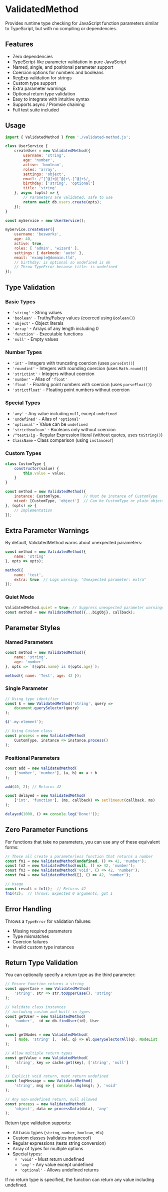 # ValidatedMethod
Provides runtime type checking for JavaScript function parameters similar to TypeScript, but with no compiling or dependencies. 

## Features
- Zero dependencies
- TypeScript-like parameter validation in pure JavaScript
- Named, single, and positional parameter support
- Coercion options for numbers and booleans
- RegExp validation for strings
- Custom type support
- Extra parameter warnings
- Optional return type validation
- Easy to integrate with intuitive syntax
- Supports async / Promsie chaining
- Full test suite included

## Usage

```javascript
import { ValidatedMethod } from './validated-method.js';

class UserService {
    createUser = new ValidatedMethod({
        username: 'string',
        age: 'number',
        active: 'boolean',
        roles: 'array',
        settings: 'object',
        email: /^[^@]+@[^@]+\.[^@]+$/,
        birthday: ['string', 'optional']
        title: 'string'
    }, async (opts) => {
        // Parameters are validated, safe to use
        return await db.users.create(opts);
    });
}

const myService = new UserService();

myService.createUser({
    username: 'besworks',
    age: 40,
    active: true,
    roles: [ 'admin', 'wizard' ],
    settings: { darkmode: 'auto' },
    email: 'example@domain.tld',
    // birthday: is optional so undefined is ok
    // Throw TypeError because title: is undefined
});

```

## Type Validation

### Basic Types
- `'string'` - String values
- `'boolean'` - Truthy/Falsey values (coerced using `Boolean()`)
- `'object'` - Object literals
- `'array'` - Arrays of any length including 0
- `'function'` - Executable functions
- `'null'` - Empty values

### Number Types
- `'int'` - Integers with truncating coercion (uses `parseInt()`)
- `'roundint'` - Integers with rounding coercion (uses `Math.round()`)
- `'strictint'` - Integers without coercion
- `'number'` - Alias of `'float'`
- `'float'` - Floating point numbers with coercion (uses `parseFloat()`)
- `'strictfloat'` - Floating point numbers without coercion

### Special Types
- `'any'` - Any value including `null`, except `undefined`
- `'undefined'` - Alias of `'optional'`
- `'optional'` - Value can be `undefined`
- `'strictboolean'` - Booleans only without coercion
- `/^test$/ig` - Regular Expression literal (without quotes, uses `toString()`)
- `ClassName` - Class comparison (using `instanceof`)

### Custom Types
```javascript
class CustomType {
    constructor(value) {
        this.value = value;
    }
}

const method = new ValidatedMethod({
    instance: CustomType,          // Must be instance of CustomType
    mixed: [CustomType, 'object']  // Can be CustomType or plain object
}, (opts) => {
    // Implementation
});
```

## Extra Parameter Warnings

By default, ValidatedMethod warns about unexpected parameters:

```javascript
const method = new ValidatedMethod({
    name: 'string'
}, opts => opts);

method({
    name: 'test',
    extra: true  // Logs warning: "Unexpected parameter: extra"
});
```

### Quiet Mode
```javascript
ValidatedMethod.quiet = true; // Suppress unexpected parameter warnings
const method = new ValidatedMethod({...bigObj}, callback);
```

## Parameter Styles

### Named Parameters
```javascript
const method = new ValidatedMethod({
    name: 'string',
    age: 'number'
}, opts => `${opts.name} is ${opts.age}`);

method({ name: 'Test', age: 42 });
```

### Single Parameter
```javascript
// Using type identifier
const $ = new ValidatedMethod('string', query => 
    document.querySelector(query)
);

$('.my-element');

// Using Custom class
const process = new ValidatedMethod(
    CustomType, instance => instance.process()
);
```

### Positional Parameters
```javascript
const add = new ValidatedMethod(
    ['number', 'number'], (a, b) => a + b
);

add(40, 2); // Returns 42

const delayed = new ValidatedMethod(
    ['int', 'function'], (ms, callback) => setTimeout(callback, ms)
);

delayed(1000, () => console.log('Done!')); 
```

## Zero Parameter Functions

For functions that take no parameters, you can use any of these equivalent forms:

```javascript
// These all create a parameterless function that returns a number
const fn1 = new ValidatedMethod(undefined, () => 42, 'number');
const fn2 = new ValidatedMethod(null, () => 42, 'number');
const fn3 = new ValidatedMethod('void', () => 42, 'number');
const fn4 = new ValidatedMethod([], () => 42, 'number');

// Usage
const result = fn1();  // Returns 42
fn1(42);  // Throws: Expected 0 arguments, got 1
```

## Error Handling
Throws a `TypeError` for validation failures:

- Missing required parameters
- Type mismatches
- Coercion failures
- Invalid custom type instances

## Return Type Validation

You can optionally specify a return type as the third parameter:

```javascript
// Ensure function returns a string
const upperCase = new ValidatedMethod(
    'string', str => str.toUpperCase(), 'string'
);

// Validate class instances
// including custom and built in types
const getUser = new ValidatedMethod(
    'number',  id => db.findUser(id), User
);

const getNodes = new ValidatedMethod(
    [ Node, 'string' ],  (el, q) => el.querySelectorAll(q), NodeList
);

// Allow multiple return types
const getValue = new ValidatedMethod(
    'string', key => cache.get(key), ['string', 'null']
);

// Explicit void return, must return undefined
const logMessage = new ValidatedMethod(
    'string', msg => { console.log(msg); }, 'void'
);

// Any non-undefined return, null allowed
const process = new ValidatedMethod(
    'object', data => processData(data), 'any'
);
```

Return type validation supports:
- All basic types (`string`, `number`, `boolean`, etc)
- Custom classes (validates instanceof)
- Regular expressions (tests string conversion)
- Array of types for multiple options
- Special types:
  - `'void'` - Must return undefined
  - `'any'` - Any value except undefined
  - `'optional'` - Allows undefined returns

If no return type is specified, the function can return any value including undefined.
